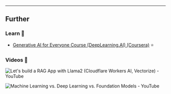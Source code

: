 
---
## Further

### Learn 🧠

- [Generative AI for Everyone Course (DeepLearning.AI) (Coursera)](https://www.coursera.org/learn/generative-ai-for-everyone) ⭐

### Videos 🎥

![Let's build a RAG App with Llama2 (Cloudflare Workers AI, Vectorize) - YouTube](https://www.youtube.com/watch?v=zTNV_ryF0Hk)

![Machine Learning vs. Deep Learning vs. Foundation Models - YouTube](https://www.youtube.com/watch?v=Beh13Cd_QbY)

